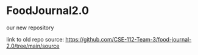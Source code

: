 # FoodJournal2.0
our new repository

link to old repo source: https://github.com/CSE-112-Team-3/food-journal-2.0/tree/main/source


